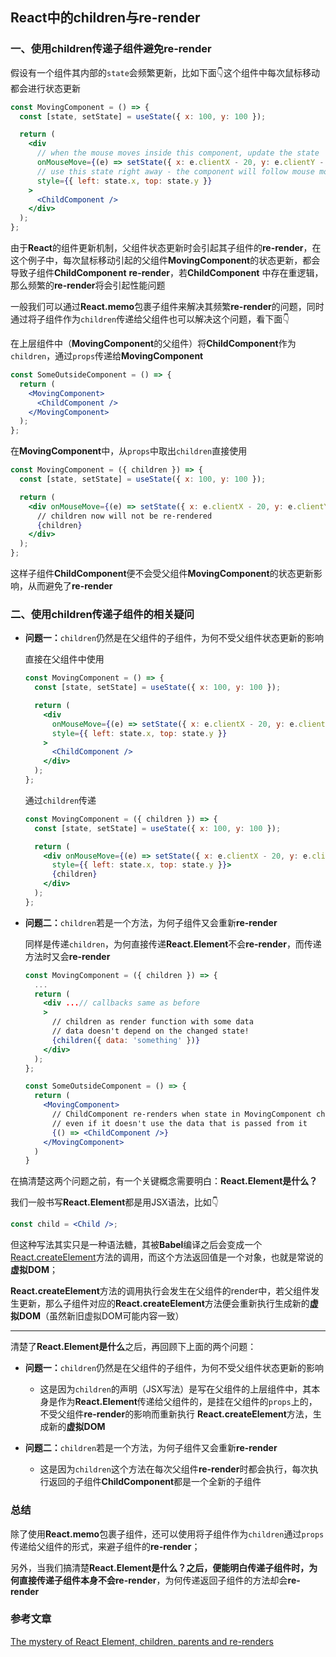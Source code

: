 ## React中的children与re-render

### 一、使用children传递子组件避免re-render

假设有一个组件其内部的`state`会频繁更新，比如下面👇这个组件中每次鼠标移动都会进行状态更新

```jsx
const MovingComponent = () => {
  const [state, setState] = useState({ x: 100, y: 100 });

  return (
    <div
      // when the mouse moves inside this component, update the state
      onMouseMove={(e) => setState({ x: e.clientX - 20, y: e.clientY - 20 })}
      // use this state right away - the component will follow mouse movements
      style={{ left: state.x, top: state.y }}
    >
      <ChildComponent />
    </div>
  );
};
```

由于**React**的组件更新机制，父组件状态更新时会引起其子组件的**re-render**，在这个例子中，每次鼠标移动引起的父组件**MovingComponent**的状态更新，都会导致子组件**ChildComponent** **re-render**，若**ChildComponent** 中存在重逻辑，那么频繁的**re-render**将会引起性能问题

一般我们可以通过**React.memo**包裹子组件来解决其频繁**re-render**的问题，同时通过将子组件作为`children`传递给父组件也可以解决这个问题，看下面👇

在上层组件中（**MovingComponent**的父组件）将**ChildComponent**作为`children`，通过`props`传递给**MovingComponent**

```jsx
const SomeOutsideComponent = () => {
  return (
    <MovingComponent>
      <ChildComponent />
    </MovingComponent>
  );
};
```

在**MovingComponent**中，从`props`中取出`children`直接使用

```jsx
const MovingComponent = ({ children }) => {
  const [state, setState] = useState({ x: 100, y: 100 });

  return (
    <div onMouseMove={(e) => setState({ x: e.clientX - 20, y: e.clientY - 20 })} style={{ left: state.x, top: state.y }}>
      // children now will not be re-rendered
      {children}
    </div>
  );
};
```

这样子组件**ChildComponent**便不会受父组件**MovingComponent**的状态更新影响，从而避免了**re-render**

### 二、使用children传递子组件的相关疑问

- **问题一：**`children`仍然是在父组件的子组件，为何不受父组件状态更新的影响

  直接在父组件中使用

  ```jsx
  const MovingComponent = () => {
    const [state, setState] = useState({ x: 100, y: 100 });
  
    return (
      <div
        onMouseMove={(e) => setState({ x: e.clientX - 20, y: e.clientY - 20 })}
        style={{ left: state.x, top: state.y }}
      >
        <ChildComponent />
      </div>
    );
  };
  ```

  通过`children`传递

  ```jsx
  const MovingComponent = ({ children }) => {
    const [state, setState] = useState({ x: 100, y: 100 });
  
    return (
      <div onMouseMove={(e) => setState({ x: e.clientX - 20, y: e.clientY - 20 })} 
        style={{ left: state.x, top: state.y }}>
        {children}
      </div>
    );
  };
  ```

- **问题二：**`children`若是一个方法，为何子组件又会重新**re-render**

  同样是传递`children`，为何直接传递**React.Element**不会**re-render**，而传递方法时又会**re-render**

  ```jsx
  const MovingComponent = ({ children }) => {
    ...
    return (
      <div ...// callbacks same as before
      >
        // children as render function with some data
        // data doesn't depend on the changed state!
        {children({ data: 'something' })}
      </div>
    );
  };
  
  const SomeOutsideComponent = () => {
    return (
      <MovingComponent>
        // ChildComponent re-renders when state in MovingComponent changes!
        // even if it doesn't use the data that is passed from it
        {() => <ChildComponent />}
      </MovingComponent>
    )
  }
  ```

在搞清楚这两个问题之前，有一个关键概念需要明白：**React.Element是什么？**

我们一般书写**React.Element**都是用JSX语法，比如👇

```jsx
const child = <Child />;
```

但这种写法其实只是一种语法糖，其被**Babel**编译之后会变成一个 [React.createElement](https://reactjs.org/docs/react-api.html#createelement)方法的调用，而这个方法返回值是一个对象，也就是常说的**虚拟DOM**；

 **React.createElement**方法的调用执行会发生在父组件的render中，若父组件发生更新，那么子组件对应的**React.createElement**方法便会重新执行生成新的**虚拟DOM**（虽然新旧虚拟DOM可能内容一致）

------

清楚了**React.Element是什么**之后，再回顾下上面的两个问题：

- **问题一：**`children`仍然是在父组件的子组件，为何不受父组件状态更新的影响

  - 这是因为`children`的声明（JSX写法）是写在父组件的上层组件中，其本身是作为**React.Element**传递给父组件的，是挂在父组件的`props`上的，不受父组件**re-render**的影响而重新执行 **React.createElement**方法，生成新的**虚拟DOM**

    <!--当父组件的上层组件re-render时，`children`会变成新的虚拟DOM-->

- **问题二：**`children`若是一个方法，为何子组件又会重新**re-render**

  - 这是因为`children`这个方法在每次父组件**re-render**时都会执行，每次执行返回的子组件**ChildComponent**都是一个全新的子组件

    <!--每次都会重新执行子组件对应的React.createElement方法，生成新的虚拟DOM-->

### 总结

除了使用**React.memo**包裹子组件，还可以使用将子组件作为`children`通过`props`传递给父组件的形式，来避子组件的**re-render**；

另外，当我们搞清楚**React.Element是什么？**之后，便能明白传递子组件时，为何直接传递子组件本身不会**re-render**，为何传递返回子组件的方法却会**re-render**

### 参考文章

[The mystery of React Element, children, parents and re-renders](https://www.developerway.com/posts/react-elements-children-parents)

